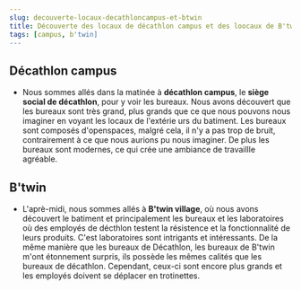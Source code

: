 ```yaml
---
slug: decouverte-locaux-decathloncampus-et-btwin
title: Découverte des locaux de décathlon campus et des loocaux de B'twin
tags: [campus, b'twin]
---
```


## Décathlon campus  

- Nous sommes allés dans la matinée à **décathlon campus**, le **siège social de décathlon**, pour y voir les bureaux. Nous avons découvert que les bureaux sont très grand, plus grands que ce que nous pouvons nous imaginer en voyant les locaux de l'extérie urs du batiment. Les bureaux sont composés d'openspaces, malgré cela, il n'y a pas trop de bruit, contrairement à ce que nous aurions pu nous imaginer. De plus les bureaux sont modernes, ce qui crée une ambiance de travaillle agréable.  

## B'twin  

- L'aprè-midi, nous sommes allés à **B'twin village**, où nous avons découvert le batiment et principalement les bureaux et les laboratoires où des employés de décthlon testent la résistence et la fonctionnalité de leurs produits. C'est laboratoires sont intrigants et intéressants. De la même manière que les bureaux de Décathlon, les bureaux de B'twin m'ont étonnement surpris, ils possède les mêmes calités que les bureaux de décathlon. Cependant, ceux-ci sont encore plus grands et les employés doivent se déplacer en trotinettes.  
